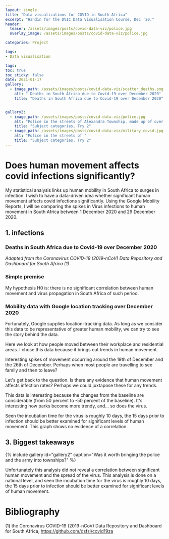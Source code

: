 ```yaml
---
layout: single
title: "Data visualizations for COVID in South Africa"
excerpt: "Handin for the DVIC Data Visualisation Course, Dec '20."
header:
  teaser: /assets/images/posts/covid-data-viz/police.jpg
  overlay_image: /assets/images/posts/covid-data-viz/police.jpg

categories: Project

tags:
- Data visualisation

tags:
toc: true
toc_sticky: false
date: 2021-01-17
gallery:
  - image_path: /assets/images/posts/covid-data-viz/scatter_deaths.png
    alt: " Deaths in South Africa due to Covid-19 over December 2020"
    title: "Deaths in South Africa due to Covid-19 over December 2020"


gallery2:
  - image_path: /assets/images/posts/covid-data-viz/police.jpg
    alt: "Police in the streets of Alexandra Township, made up of over 20000 informal dwellings."
    title: "Subject categories, Try 2"
  - image_path: /assets/images/posts/covid-data-viz/military_covid.jpg
    alt: "Police in the streets of "
    title: "Subject categories, Try 2"
---
```

# Does human movement affects covid infections significantly?

My statistical analysis links up human mobility in South Africa to surges in infection.  I wish to have a data-driven idea whether significant human movement affects covid infections significantly. Using the Google Mobility Reports, I will be comparing the spikes in Virus infections to human movement in South Africa between 1 December 2020 and 29 December 2020.

## 1. infections

### Deaths in South Africa due to Covid-19 over December 2020

<div class="flourish-embed flourish-scatter" data-src="visualisation/4990187"><script src="https://public.flourish.studio/resources/embed.js"></script></div>

<em> Adapted from the Coronavirus COVID-19 (2019-nCoV) Data Repository and Dashboard for South Africa (1) </em>

### Simple premise
My hypothesis H0 is: there is no significant correlation between human movement and virus propagation in South Africa of such period.

### Mobility data with Google location tracking over December 2020
Fortunately, Google supplies location-tracking data. As long as we consider this data to be representative of greater human mobility, we can try to see the story behind the data.

Here we look at how people moved between their workplace and residential areas. I chose this data because it brings out trends in human movement.

<div class="flourish-embed flourish-chart" data-src="visualisation/5007715"><script src="https://public.flourish.studio/resources/embed.js"></script></div>

Interesting spikes of movement occurring around the 19th of December and the 26th of December. Perhaps when most people are travelling to see family and then to leave?

Let's get back to the question. Is there any evidence that human movement affects infection rates? Perhaps we could juxtapose these for any trends.

<div class="flourish-embed flourish-chart" data-src="visualisation/5007788"><script src="https://public.flourish.studio/resources/embed.js"></script></div>

This data is interesting because the changes from the baseline are considerable (from 50 percent to -50 percent of the baseline). It's interesting how parks become more trendy, and... so does the virus.

Seen the incubation time for the virus is roughly 10 days, the 15 days prior to infection should be better examined for significant levels of human movement. This graph shows no evidence of a correlation.

## 3. Biggest takeaways

{% include gallery id="gallery2" caption="Was it worth bringing the police and the army into townships?" %}

Unfortunately this analysis did not reveal a correlation between significant human movement and the spread of the virus. This analysis is done on a national level, and seen the incubation time for the virus is roughly 10 days, the 15 days prior to infection should be better examined for significant levels of human movement.

# Bibliography

(1) the Coronavirus COVID-19 (2019-nCoV) Data Repository and Dashboard for South Africa, https://github.com/dsfsi/covid19za

